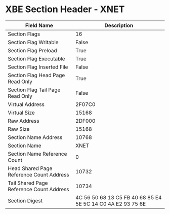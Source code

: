 # XBE Section Header - XNET

| Field Name | Description |
|---|---|
| Section Flags | 16 |
| Section Flag Writable | False |
| Section Flag Preload | True |
| Section Flag Executable | True |
| Section Flag Inserted File | False |
| Section Flag Head Page Read Only | True |
| Section Flag Tail Page Read Only | False |
| Virtual Address | 2F07C0 |
| Virtual Size | 15168 |
| Raw Address | 2DF000 |
| Raw Size | 15168 |
| Section Name Address | 10768 |
| Section Name | XNET |
| Section Name Reference Count | 0 |
| Head Shared Page Reference Count Address | 10732 |
| Tail Shared Page Reference Count Address | 10734 |
| Section Digest | 4C 56 50 68 13 C5 FB 40 68 85 E4 5E 5C 14 C0 4A E2 93 75 6E |
